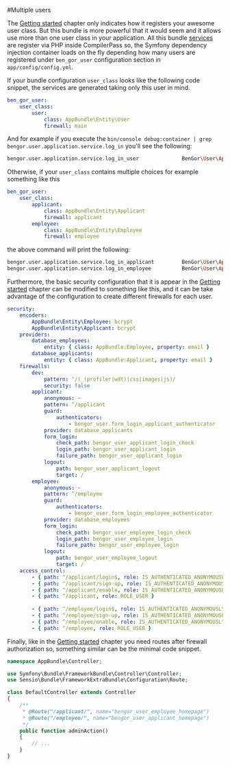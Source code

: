 #Multiple users

The [Getting started](getting_started.md) chapter only indicates how it registers your awesome user class. But this
bundle is more powerful that it would seem and it allows use more than one user class in your application. All this
bundle [services](service_reference.md) are register via PHP inside CompilerPass so, the Symfony dependency injection
container loads on the fly depending how many users are registered under `ben_gor_user` configuration section in
`app/config/config.yml`.

If your bundle configuration `user_class` looks like the following code snippet, the services are generated taking
only this user in mind. 
```yml
ben_gor_user:
    user_class:
        user:
            class: AppBundle\Entity\User
            firewall: main
```
And for example if you execute the `bin/console debug:container | grep bengor.user.application.service.log_in`
you'll see the following:
```bash
bengor.user.application.service.log_in_user              BenGor\User\Application\Service\LogIn\LogInUserService
```
Otherwise, if your `user_class` contains multiple choices for example something like this
```yml
ben_gor_user:
    user_class:
        applicant:
            class: AppBundle\Entity\Applicant
            firewall: applicant
        employee:
            class: AppBundle\Entity\Employee
            firewall: employee
```
the above command will print the following:
```bash
bengor.user.application.service.log_in_applicant         BenGor\User\Application\Service\LogIn\LogInUserService
bengor.user.application.service.log_in_employee          BenGor\User\Application\Service\LogIn\LogInUserService
```


Furthermore, the basic security configuration that it is appear in the [Getting started](getting_started.md) chapter
can be modified to something like this, and it can be take advantage of the configuration to create different firewalls
for each user.
```yml
security:
    encoders:
        AppBundle\Entity\Employee: bcrypt
        AppBundle\Entity\Applicant: bcrypt
    providers:
        database_employees:
            entity: { class: AppBundle:Employee, property: email }
        database_applicants:
            entity: { class: AppBundle:Applicant, property: email }
    firewalls:
        dev:
            pattern: ^/(_(profiler|wdt)|css|images|js)/
            security: false
        applicant:
            anonymous: ~
            pattern: ^/applicant
            guard:
                authenticators:
                    - bengor_user.form_login_applicant_authenticator
            provider: database_applicants
            form_login:
                check_path: bengor_user_applicant_login_check
                login_path: bengor_user_applicant_login
                failure_path: bengor_user_applicant_login
            logout:
                path: bengor_user_applicant_logout
                target: /
        employee:
            anonymous: ~
            pattern: ^/employee
            guard:
                authenticators:
                    - bengor_user.form_login_employee_authenticator
            provider: database_employees
            form_login:
                check_path: bengor_user_employee_login_check
                login_path: bengor_user_employee_login
                failure_path: bengor_user_employee_login
            logout:
                path: bengor_user_employee_logout
                target: /
    access_control:
        - { path: ^/applicant/login$, role: IS_AUTHENTICATED_ANONYMOUSLY }
        - { path: ^/applicant/sign-up, role: IS_AUTHENTICATED_ANONYMOUSLY }
        - { path: ^/applicant/enable, role: IS_AUTHENTICATED_ANONYMOUSLY }
        - { path: ^/applicant, role: ROLE_USER }
        
        - { path: ^/employee/login$, role: IS_AUTHENTICATED_ANONYMOUSLY }
        - { path: ^/employee/sign-up, role: IS_AUTHENTICATED_ANONYMOUSLY }
        - { path: ^/employee/enable, role: IS_AUTHENTICATED_ANONYMOUSLY }
        - { path: ^/employee, role: ROLE_USER }
```
Finally, like in the [Getting started](getting_started.md) chapter you need routes after firewall
authorization so, something similar can be the minimal code snippet.
```php
namespace AppBundle\Controller;

use Symfony\Bundle\FrameworkBundle\Controller\Controller;
use Sensio\Bundle\FrameworkExtraBundle\Configuration\Route;

class DefaultController extends Controller
{
    /**
     * @Route("/applicant/", name="bengor_user_employee_homepage")
     * @Route("/employee/", name="bengor_user_applicant_homepage")
     */
    public function adminAction()
    {
        // ...
    }
}
```
